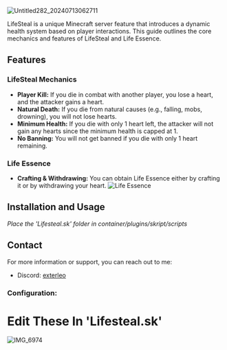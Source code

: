 ![Untitled282_20240713062711](https://github.com/user-attachments/assets/69f3ca69-6f9d-4f96-b87b-a3d66754cb15)


LifeSteal is a unique Minecraft server feature that introduces a dynamic health system based on player interactions. This guide outlines the core mechanics and features of LifeSteal and Life Essence.

## Features

### LifeSteal Mechanics
- **Player Kill:** If you die in combat with another player, you lose a heart, and the attacker gains a heart.
- **Natural Death:** If you die from natural causes (e.g., falling, mobs, drowning), you will not lose hearts.
- **Minimum Health:** If you die with only 1 heart left, the attacker will not gain any hearts since the minimum health is capped at 1.
- **No Banning:** You will not get banned if you die with only 1 heart remaining.

### Life Essence
- **Crafting & Withdrawing:** You can obtain Life Essence either by crafting it or by withdrawing your heart.
![Life Essence](https://github.com/user-attachments/assets/36e498d9-fdcc-47d2-909d-febcdad34b30)

## Installation and Usage
*Place the 'Lifesteal.sk' folder in container/plugins/skript/scripts*

## Contact
For more information or support, you can reach out to me:
- Discord: [exterleo](https://discord.gg/zDN2dU8j)
### Configuration:
# Edit These In 'Lifesteal.sk'
![IMG_6974](https://github.com/user-attachments/assets/20258782-6fe6-447f-9139-582aa0b26f8e)
